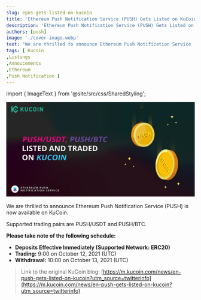 ```yaml
---
slug: epns-gets-listed-on-kucoin
title: 'Ethereum Push Notification Service (PUSH) Gets Listed on KuCoin!'
description: 'Ethereum Push Notification Service (PUSH) Gets Listed on KuCoin!'
authors: [push]
image: './cover-image.webp'
text: "We are thrilled to announce Ethereum Push Notification Service (PUSH) is now available on KuCoin."
tags: [ Kucoin
,Listings
,Annoucements
,Ethereum
,Push Notification ]
---
```


import { ImageText } from '@site/src/css/SharedStyling';

![Cover Image of Ethereum Push Notification Service (PUSH) Gets Listed on KuCoin!](./cover-image.webp)

<!--truncate-->

We are thrilled to announce Ethereum Push Notification Service (PUSH) is now available on KuCoin.

Supported trading pairs are PUSH/USDT and PUSH/BTC.

**Please take note of the following schedule:**

- **Deposits Effective Immediately (Supported Network: ERC20)**
- **Trading:** 9:00 on October 12, 2021 (UTC)
- **Withdrawal:** 10:00 on October 13, 2021 (UTC)

> Link to the original KuCoin blog: [https://m.kucoin.com/news/en-push-gets-listed-on-kucoin?utm_source=twitterinfo](https://m.kucoin.com/news/en-push-gets-listed-on-kucoin?utm_source=twitterinfo)
